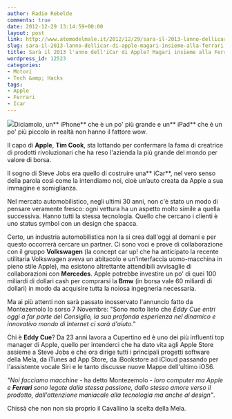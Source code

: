```yaml
---
author: Radio Rebelde
comments: true
date: 2012-12-29 13:14:59+00:00
layout: post
link: http://www.atomodelmale.it/2012/12/29/sara-il-2013-lanno-dellicar-di-apple-magari-insieme-alla-ferrari/
slug: sara-il-2013-lanno-dellicar-di-apple-magari-insieme-alla-ferrari
title: Sarà il 2013 l'anno dell'iCar di Apple? Magari insieme alla Ferrari?
wordpress_id: 12523
categories:
- Motori
- Tech &amp; Hacks
tags:
- Apple
- Ferrari
- Icar
---
```


[![](http://www.atomodelmale.it/wp-content/uploads/2012/12/apple-icar-m1-300x200.jpg)](http://www.atomodelmale.it/2012/12/29/sara-il-2013-lanno-dellicar-di-apple-magari-insieme-alla-ferrari/apple-icar-m1/)Diciamolo, un** iPhone** che è un po' più grande e un** iPad** che è un po' più piccolo in realtà non hanno il fattore wow.

Il capo di **Apple**, **Tim Cook**, sta lottando per confermare la fama di creatrice di prodotti rivoluzionari che ha reso l'azienda la più grande del mondo per valore di borsa.

Il sogno di Steve Jobs era quello di costruire una** iCar**, nel vero senso della parola così come la intendiamo noi, cioè un’auto creata da Apple a sua immagine e somiglianza.

Nel mercato automobilistico, negli ultimi 30 anni, non c'è stato un modo di pensare veramente fresco: ogni vettura ha un aspetto molto simile a quella successiva. Hanno tutti la stessa tecnologia. Quello che cercano i clienti è uno status symbol con un design che spacca.

Certo, un industria automobilistica non la si crea dall'oggi al domani e per questo occorrerà cercare un partner. Ci sono voci e prove di collaborazione con il gruppo **Volkswagen** (la concept car up! che ha anticipato la recente utilitaria Volkswagen aveva un abitacolo e un'interfaccia uomo-macchina in pieno stile Apple), ma esistono altrettante attendibili avvisaglie di collaborazioni con **Mercedes**. Apple potrebbe investire un po' di quei 100 miliardi di dollari cash per comprarsi la **Bmw** (in borsa vale 60 miliardi di dollari) in modo da acquisire tutta la noiosa ingegneria necessaria.



Ma ai più attenti non sarà passato inosservato l'annuncio fatto da Montezemolo lo sorso 7 Novembre: "Sono molto lieto che _Eddy Cue entri oggi a far parte del Consiglio, la sua profonda esperienza nel dinamico e innovativo mondo di Internet ci sarà d'aiuto."_

Chi è **Eddy Cue**? Da 23 anni lavora a Cupertino ed è uno dei più influenti top manager di Apple, quello per intenderci che ha dato vita agli Apple Store assieme a Steve Jobs e che ora dirige tutti i principali progetti software della Mela, da iTunes ad App Store, da iBookstore ad iCloud passando per l'assistente vocale Siri e le tanto discusse nuove Mappe dell'ultimo iOS6.

_"Noi facciamo macchine_ - ha detto Montezemolo - _loro computer ma Apple e **Ferrari** sono legate dalla stessa passione, dallo stesso amore verso il prodotto, dall'attenzione maniacale alla tecnologia ma anche al design"_.

Chissà che non non sia proprio il Cavallino la scelta della Mela.
